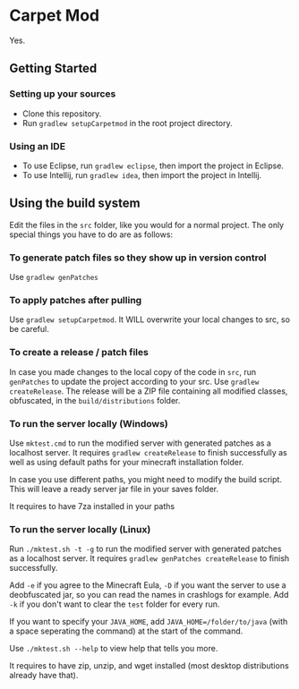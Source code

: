 # Carpet Mod
Yes.

## Getting Started
### Setting up your sources
- Clone this repository.
- Run `gradlew setupCarpetmod` in the root project directory.

### Using an IDE
- To use Eclipse, run `gradlew eclipse`, then import the project in Eclipse.
- To use Intellij, run `gradlew idea`, then import the project in Intellij.

## Using the build system
Edit the files in the `src` folder, like you would for a normal project. The only special things you have to do are as follows:
### To generate patch files so they show up in version control
Use `gradlew genPatches`
### To apply patches after pulling
Use `gradlew setupCarpetmod`. It WILL overwrite your local changes to src, so be careful.
### To create a release / patch files
In case you made changes to the local copy of the code in `src`, run `genPatches` to update the project according to your src.
Use `gradlew createRelease`. The release will be a ZIP file containing all modified classes, obfuscated, in the `build/distributions` folder.
### To run the server locally (Windows)
Use `mktest.cmd` to run the modified server with generated patches as a localhost server. It requires `gradlew createRelease` to finish successfully as well as using default paths for your minecraft installation folder.

In case you use different paths, you might need to modify the build script.
This will leave a ready server jar file in your saves folder.

It requires to have 7za installed in your paths
### To run the server locally (Linux)
Run `./mktest.sh -t -g` to run the modified server with generated patches as a localhost server. It requires `gradlew genPatches createRelease` to finish successfully.

Add `-e` if you agree to the Minecraft Eula, `-D` if you want the server to use a deobfuscated jar, so you can read the names in crashlogs for example.
Add `-k` if you don't want to clear the `test` folder for every run.

If you want to specify your `JAVA_HOME`, add `JAVA_HOME=/folder/to/java` (with a space seperating the command) at the start of the command.

Use `./mktest.sh --help` to view help that tells you more.

It requires to have zip, unzip, and wget installed (most desktop distributions already have that).
